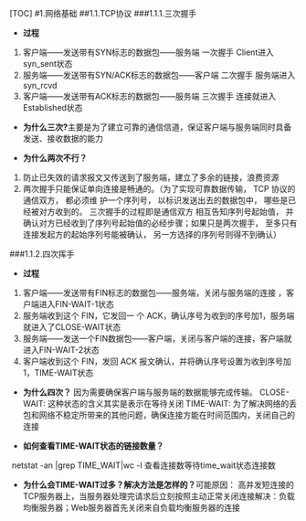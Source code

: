 [TOC]
#1.网络基础
##1.1.TCP协议
###1.1.1.三次握手
- **过程**
1. 客户端——发送带有SYN标志的数据包——服务端 一次握手 Client进入syn_sent状态
2. 服务端——发送带有SYN/ACK标志的数据包——客户端 二次握手 服务端进入syn_rcvd
3. 客户端——发送带有ACK标志的数据包——服务端 三次握手 连接就进入Established状态
- **为什么三次?​**
	主要是为了建立可靠的通信信道，保证客户端与服务端同时具备发送、接收数据的能力

- **为什么两次不行？**
1. 防止已失效的请求报文又传送到了服务端，建立了多余的链接，浪费资源
2. 两次握手只能保证单向连接是畅通的。（为了实现可靠数据传输， TCP 协议的通信双方， 都必须维 护一个序列号， 以标识发送出去的数据包中， 哪些是已经被对方收到的。 三次握手的过程即是通信双方 相互告知序列号起始值， 并确认对方已经收到了序列号起始值的必经步骤；如果只是两次握手， 至多只有连接发起方的起始序列号能被确认， 另一方选择的序列号则得不到确认）

###1.1.2.四次挥手
- **过程**
1. 客户端——发送带有FIN标志的数据包——服务端，关闭与服务端的连接 ，客户端进入FIN-WAIT-1状态
2. 服务端收到这个 FIN，它发回⼀ 个 ACK，确认序号为收到的序号加1，服务端就进入了CLOSE-WAIT状态
3. 服务端——发送⼀个FIN数据包——客户端，关闭与客户端的连接，客户端就进入FIN-WAIT-2状态
4. 客户端收到这个 FIN，发回 ACK 报⽂确认，并将确认序号设置为收到序号加1，TIME-WAIT状态

- **为什么四次？**
​ 因为需要确保客户端与服务端的数据能够完成传输。
CLOSE-WAIT: 这种状态的含义其实是表示在等待关闭
TIME-WAIT: 为了解决网络的丢包和网络不稳定所带来的其他问题，确保连接方能在时间范围内，关闭自己的连接

- **如何查看TIME-WAIT状态的链接数量？**

​ netstat -an |grep TIME_WAIT|wc -l 查看连接数等待time_wait状态连接数

- **为什么会TIME-WAIT过多？解决方法是怎样的？**
​可能原因： 高并发短连接的TCP服务器上，当服务器处理完请求后立刻按照主动正常关闭连接
​解决：负载均衡服务器；Web服务器首先关闭来自负载均衡服务器的连接
